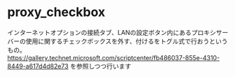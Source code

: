 # proxy_checkbox
インターネットオプションの接続タブ、LANの設定ボタン内にあるプロキシサーバーの使用に関するチェックボックスを外す、付けるをトグル式で行おうというもの。  
https://gallery.technet.microsoft.com/scriptcenter/fb486037-855e-4310-8449-a617d4d82e73 を参照しつつ行います
